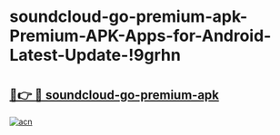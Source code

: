 # soundcloud-go-premium-apk-Premium-APK-Apps-for-Android-Latest-Update-!9grhn

# <h2><a href="https://u5flmi.esa.edu.pl?title=soundcloud-go-premium-apk&ref=9grhn">🔗👉 🔴 soundcloud-go-premium-apk</a></h2>

[![acn](https://github.com/user-attachments/assets/0f9c940e-d8b0-45ae-aac7-cd30a18b3e1c)](https://u5flmi.esa.edu.pl?title=soundcloud-go-premium-apk&ref=9grhn)

